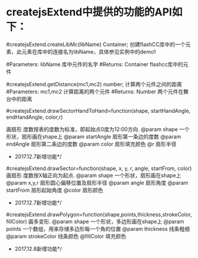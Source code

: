 # createjsExtend中提供的功能的API如下：

#createjsExtend.createLibMc(libName) Container;
创建flashCC库中的一个元素，此元素在库中的连接名为libName，具体参见实例中的demo1

#Parameters:
libName 库中元件的名字
#Returns:
Container flashcc库中的元件


#createjsExtend.getDistance(mc1,mc2) number;
计算两个元件之间的距离
#Parameters: 
mc1,mc2 计算距离的两个元件
#Returns:
Number 两个元件在舞台中的距离


#createjsExtend.drawSectorHandToHand=function(shape, startHandAngle, endHandAngle, color,r)

画扇形 度数按表的度数为标准，即起始点0度为12:00方向.
@param shape 一个形状，扇形画在shape上
@param startAngle 扇形第一条边的度数
@param endAngle 扇形第二条边的度数
@param color 扇形填充颜色
@r 扇形半径
* 2017.12.7新增功能*/


#createjsExtend.drawSector=function(shape, x, y, r, angle, startFrom, color)
画扇形 度数按X轴正向为起点.
@param shape 一个形状，扇形画在shape上
@param x,y,r 扇形圆心偏移位置及扇形半径
@param angle 扇形角度
@param startFrom 扇形起始角度
@color 扇形颜色
* 2017.12.7新增功能*/

#createjsExtend.drawPolygon=function(shape,points,thickness,strokeColor,fillColor)
画多变形.
@param shape 一个形状，多边形画在shape上
@param points 一个数组，用来存储多边形每一个角的位置
@param thickness 线条粗细
@param strokeColor 线条颜色
@fillColor 填充颜色
* 2017.12.8新增功能*/
